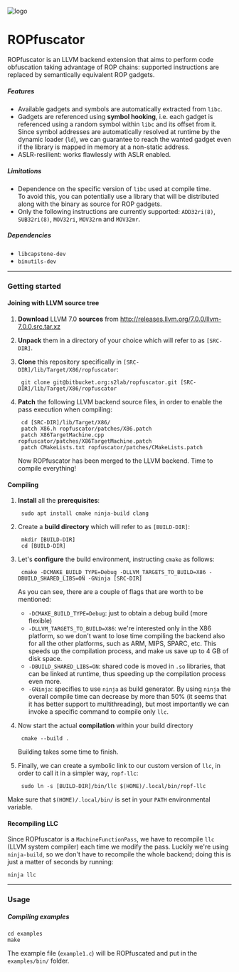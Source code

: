 ![logo](https://i.imgur.com/dSAJ2VG.png)
# ROPfuscator
ROPfuscator is an LLVM backend extension that aims to perform code obfuscation taking advantage of ROP chains: supported instructions are replaced by semantically equivalent ROP gadgets.

##### Features
- Available gadgets and symbols are automatically extracted from `libc`.
- Gadgets are referenced using **symbol hooking**, i.e. each gadget is referenced using a random symbol within `libc` and its offset from it. Since symbol addresses are automatically resolved at runtime by the dynamic loader (`ld`), we can guarantee to reach the wanted gadget even if the library is mapped in memory at a non-static address.
- ASLR-resilient: works flawlessly with ASLR enabled.

##### Limitations
- Dependence on the specific version of `libc` used at compile time.  
    To avoid this, you can potentially use a library that will be distributed along with the binary as source for ROP gadgets.
- Only the following instructions are currently supported: `ADD32ri(8)`, `SUB32ri(8)`, `MOV32ri`, `MOV32rm` and `MOV32mr`.

##### Dependencies
- `libcapstone-dev`
- `binutils-dev`

-------

### Getting started
#### Joining with LLVM source tree
1. **Download** LLVM 7.0 **sources** from http://releases.llvm.org/7.0.0/llvm-7.0.0.src.tar.xz
2. **Unpack** them in a directory of your choice which will refer to as `[SRC-DIR]`. 
3. **Clone** this repository specifically in `[SRC-DIR]/lib/Target/X86/ropfuscator`:

        git clone git@bitbucket.org:s2lab/ropfuscator.git [SRC-DIR]/lib/Target/X86/ropfuscator


4. **Patch** the following LLVM backend source files, in order to enable the pass execution when compiling:

        cd [SRC-DIR]/lib/Target/X86/
        patch X86.h ropfuscator/patches/X86.patch
        patch X86TargetMachine.cpp ropfuscator/patches/X86TargetMachine.patch
        patch CMakeLists.txt ropfuscator/patches/CMakeLists.patch


    Now ROPfuscator has been merged to the LLVM backend. Time to compile everything!

#### Compiling

1. **Install** all the **prerequisites**:

        sudo apt install cmake ninja-build clang

3. Create a **build directory** which will refer to as `[BUILD-DIR]`:

        mkdir [BUILD-DIR]
        cd [BUILD-DIR]

4. Let's **configure** the build environment, instructing `cmake` as follows:

        cmake -DCMAKE_BUILD_TYPE=Debug -DLLVM_TARGETS_TO_BUILD=X86 -DBUILD_SHARED_LIBS=ON -GNinja [SRC-DIR] 

    As you can see, there are a couple of flags that are worth to be mentioned:

    - `-DCMAKE_BUILD_TYPE=Debug`: just to obtain a debug build (more flexible)
    - `-DLLVM_TARGETS_TO_BUILD=X86`: we're interested only in the X86 platform, so we don't want to lose time compiling the backend also for all the other platforms, such as ARM, MIPS, SPARC, etc. This speeds up the compilation process, and make us save up to 4 GB of disk space.
    - `-DBUILD_SHARED_LIBS=ON`: shared code is moved in `.so` libraries, that can be linked at runtime, thus speeding up the compilation process even more.
    - `-GNinja`: specifies to use `ninja` as build generator. By using `ninja` the overall compile time can decrease by more than 50% (it seems that it has better support to multithreading), but most importantly we can invoke a specific command to compile only `llc`.
    
5. Now start the actual **compilation** within your build directory

        cmake --build .

    Building takes some time to finish. 

6. Finally, we can create a symbolic link to our custom version of `llc`, in order to call it in a simpler way, `ropf-llc`:

        sudo ln -s [BUILD-DIR]/bin/llc $(HOME)/.local/bin/ropf-llc

Make sure that `$(HOME)/.local/bin/` is set in your `PATH` environmental variable.

#### Recompiling LLC 
Since ROPfuscator is a `MachineFunctionPass`, we have to recompile `llc` (LLVM system compiler) each time we modify the pass. 
Luckily we're using `ninja-build`, so we don't have to recompile the whole backend; doing this is just a matter of seconds by running:

    ninja llc

----------

### Usage
##### Compiling examples

    cd examples
    make

The example file (`example1.c`) will be ROPfuscated and put in the `examples/bin/` folder.

